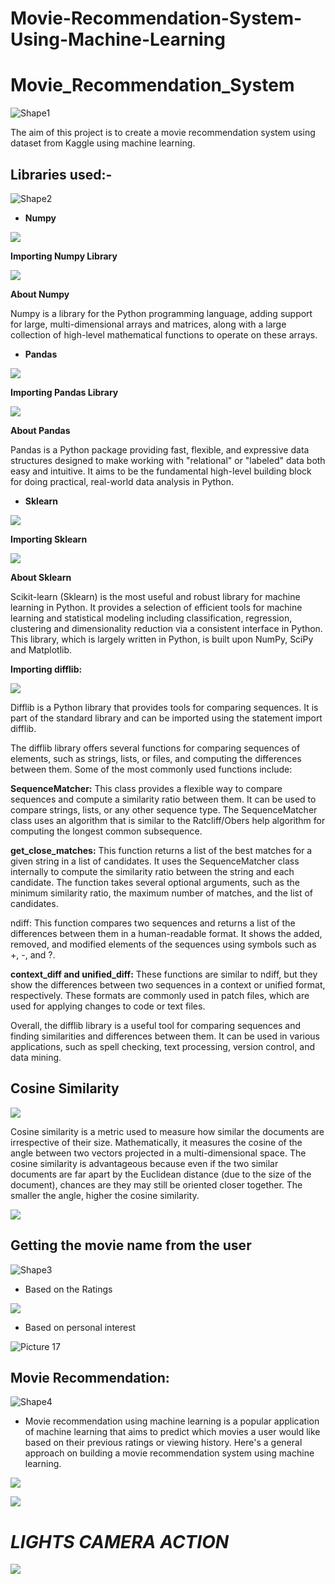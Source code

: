 # Movie-Recommendation-System-Using-Machine-Learning
# Movie\_Recommendation\_System

![Shape1](RackMultipart20230406-1-vb25bp_html_237499165a11f2b9.gif)

The aim of this project is to create a movie recommendation system using dataset from Kaggle using machine learning.

## Libraries used:-

![Shape2](RackMultipart20230406-1-vb25bp_html_237499165a11f2b9.gif)

- **Numpy**

![](RackMultipart20230406-1-vb25bp_html_bd0cdeea9a661aff.png)

**Importing Numpy Library**

![](RackMultipart20230406-1-vb25bp_html_5eabefafac285432.png)

**About Numpy**

Numpy is a library for the Python programming language, adding support for large, multi-dimensional arrays and matrices, along with a large collection of high-level mathematical functions to operate on these arrays.

- **Pandas**

![](RackMultipart20230406-1-vb25bp_html_31e14a1bd3b1496c.png)

**Importing Pandas Library**

![](RackMultipart20230406-1-vb25bp_html_75c37c571127bc8e.png)

**About Pandas**

Pandas is a Python package providing fast, flexible, and expressive data structures designed to make working with "relational" or "labeled" data both easy and intuitive. It aims to be the fundamental high-level building block for doing practical, real-world data analysis in Python.

- **Sklearn**

![](RackMultipart20230406-1-vb25bp_html_1e9cc9d7e982f680.png)

**Importing Sklearn**

![](RackMultipart20230406-1-vb25bp_html_55bff69cdd114fef.png)

**About Sklearn**

Scikit-learn (Sklearn) is the most useful and robust library for machine learning in Python. It provides a selection of efficient tools for machine learning and statistical modeling including classification, regression, clustering and dimensionality reduction via a consistent interface in Python. This library, which is largely written in Python, is built upon NumPy, SciPy and Matplotlib.

**Importing difflib:**

![](RackMultipart20230406-1-vb25bp_html_af4cd9a90fe63175.png)

Difflib is a Python library that provides tools for comparing sequences. It is part of the standard library and can be imported using the statement import difflib.

The difflib library offers several functions for comparing sequences of elements, such as strings, lists, or files, and computing the differences between them. Some of the most commonly used functions include:

**SequenceMatcher:** This class provides a flexible way to compare sequences and compute a similarity ratio between them. It can be used to compare strings, lists, or any other sequence type. The SequenceMatcher class uses an algorithm that is similar to the Ratcliff/Obers help algorithm for computing the longest common subsequence.

**get\_close\_matches:** This function returns a list of the best matches for a given string in a list of candidates. It uses the SequenceMatcher class internally to compute the similarity ratio between the string and each candidate. The function takes several optional arguments, such as the minimum similarity ratio, the maximum number of matches, and the list of candidates.

ndiff: This function compares two sequences and returns a list of the differences between them in a human-readable format. It shows the added, removed, and modified elements of the sequences using symbols such as +, -, and ?.

**context\_diff and unified\_diff:** These functions are similar to ndiff, but they show the differences between two sequences in a context or unified format, respectively. These formats are commonly used in patch files, which are used for applying changes to code or text files.

Overall, the difflib library is a useful tool for comparing sequences and finding similarities and differences between them. It can be used in various applications, such as spell checking, text processing, version control, and data mining.

## Cosine Similarity

![](RackMultipart20230406-1-vb25bp_html_ff70b23d696e6f68.png)

Cosine similarity is a metric used to measure how similar the documents are irrespective of their size. Mathematically, it measures the cosine of the angle between two vectors projected in a multi-dimensional space. The cosine similarity is advantageous because even if the two similar documents are far apart by the Euclidean distance (due to the size of the document), chances are they may still be oriented closer together. The smaller the angle, higher the cosine similarity.

![](RackMultipart20230406-1-vb25bp_html_869fb6c83855ce56.png)

## Getting the movie name from the user

![Shape3](RackMultipart20230406-1-vb25bp_html_237499165a11f2b9.gif)

- Based on the Ratings

![](RackMultipart20230406-1-vb25bp_html_fb463a14054f2a6e.png)

- Based on personal interest

![Picture 17](RackMultipart20230406-1-vb25bp_html_d2fff5c4c18dcdd2.gif)

## Movie Recommendation:

![Shape4](RackMultipart20230406-1-vb25bp_html_237499165a11f2b9.gif)

- Movie recommendation using machine learning is a popular application of machine learning that aims to predict which movies a user would like based on their previous ratings or viewing history. Here's a general approach on building a movie recommendation system using machine learning.

![](RackMultipart20230406-1-vb25bp_html_1d9a1d344ebd0db.png)

![](RackMultipart20230406-1-vb25bp_html_b2afc9ba56bb35ee.png)

# _LIGHTS CAMERA ACTION_

![](RackMultipart20230406-1-vb25bp_html_5c4ac9ccc9d8cf95.jpg)
